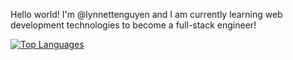 Hello world! I'm @lynnettenguyen and I am currently learning web development technologies to become a full-stack engineer!

[![Top Languages](https://github-readme-stats.vercel.app/api/top-langs/?username=lynnettenguyen&langs_count=8&layout=compact&theme=rose_pine)](https://github.com/lynnettenguyen/github-readme-stats)
